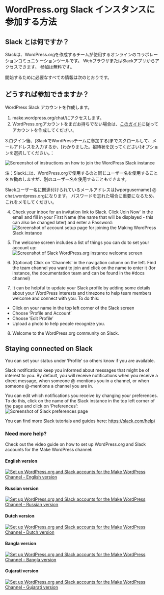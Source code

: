 
# WordPress.org Slack インスタンスに参加する方法

## Slack とは何ですか？

Slackは、WordPress.orgを作成するチームが使用するオンラインのコラボレーションコミュニケーションツールです。 WebブラウザまたはSlackアプリからアクセスできます。 参加は無料です。

開始するために必要なすべての情報は次のとおりです。

## どうすれば参加できますか？

WordPress Slack アカウントを作成します。
1. make.wordpress.org/chat/にアクセスします。
2. WordPress.orgアカウントをまだお持ちでない場合は、[このガイド](https://github.com/WordPress/contributor-day-handbook/blob/master/*Start%20Here%20-%20General%20Guides/How%20to%20get%20a%20WordPress.org%20account.md)に従ってアカウントを作成してください。 

3.ログイン後、[SlackでWordPressチームに参加する]までスクロールして、メールアドレスを入力するか、[わかりました。招待状を送ってください]オプションを選択してください。：

  ![Screenshot of instructions on how to join the WordPress Slack instance](https://github.com/WordPress/contributor-day-handbook/blob/master/images/slack%20invitation%20link_en.png)
  
注：Slackには、WordPress.orgで使用するのと同じユーザー名を使用することをお勧めしますが、別のユーザー名を使用することもできます。

Slackユーザー名に関連付けられているメールアドレスは[wporgusername] @ chat.wordpress.orgになります。 パスワードを忘れた場合に重要になるため、これをメモしてください。

4. Check your inbox for an invitation link to Slack. Click ‘Join Now’ in the email and fill in your First Name (the name that will be displayed - this can also be changed later) and enter a Password: 
  ![Screenshot of account setup page for joining the Making WordPress Slack instance](https://github.com/WordPress/contributor-day-handbook/blob/master/images/slack%20account%20creation_EN.png)

5. The welcome screen includes a list of things you can do to set your account up: ![Screenshot of Slack WordPress.org instance welcome screen](https://github.com/WordPress/contributor-day-handbook/blob/master/images/Slack%20Welcome%20Screen_en.png)
6. (Optional) Click on ‘Channels’ in the navigation column on the left. Find the team channel you want to join and click on the name to enter it (for instance, the documentation team and can be found in the #docs channel)
7. It can be helpful to update your Slack profile by adding some details about your WordPress interests and timezone to help team members welcome and connect with you. To do this:
* Click on your name in the top left corner of the Slack screen
* Choose ‘Profile and Account’
* Choose ‘Edit Profile’
* Upload a photo to help people recognize you. 
8. Welcome to the WordPress.org community on Slack.

## Staying connected on Slack
You can set your status under ‘Profile’ so others know if you are available.

Slack notifications keep you informed about messages that might be of interest to you. By default, you will receive notifications when you receive a direct message, when someone @-mentions you in a channel, or when someone @-mentions a channel you are in.   

You can edit which notifications you receive by changing your preferences. To do this, click on the name of the Slack instance in the top left corner of the page and click on ‘Preferences’:
  ![Screenshot of Slack preferences page](https://github.com/WordPress/contributor-day-handbook/blob/master/images/Slack%20Preferences%20Setting_en.png)

You can find more Slack tutorials and guides here: https://slack.com/help/

### Need more help?

Check out the video guide on how to set up WordPress.org and Slack accounts for the Make WordPress channel:
 
#### English version
[![Set up WordPress.org and Slack accounts for the Make WordPress Channel - English version](https://i.ytimg.com/vi/XjO7sGhNJ9o/maxresdefault.jpg)](//www.youtube.com/watch?v=XjO7sGhNJ9o "Set up a WordPress.org and Slack account for the Make WordPress Channel - English version")
#### Russian version
[![Set up WordPress.org and Slack accounts for the Make WordPress Channel - Russian version](https://i.ytimg.com/vi/liBPJEyIe8k/maxresdefault.jpg)](//www.youtube.com/watch?v=liBPJEyIe8k "Set up a WordPress.org and Slack account for the Make WordPress Channel - Russian version")
#### Dutch version
[![Set up WordPress.org and Slack accounts for the Make WordPress Channel - Dutch version](https://i.ytimg.com/vi/T0vuo8tFeJg/maxresdefault.jpg)](//www.youtube.com/watch?v=T0vuo8tFeJg "Set up a WordPress.org and Slack account for the Make WordPress Channel - Dutch version")
#### Bangla version
[![Set up WordPress.org and Slack accounts for the Make WordPress Channel - Bangla version](https://i.ytimg.com/vi/Cldxz9ihia0/maxresdefault.jpg)](//www.youtube.com/watch?v=Cldxz9ihia0 "Set up a WordPress.org and Slack account for the Make WordPress Channel - Bangla version")
#### Gujarati version
[![Set up WordPress.org and Slack accounts for the Make WordPress Channel - Gujarati version](https://i.ytimg.com/vi/y6N0-On6fVc/maxresdefault.jpg)](//www.youtube.com/watch?v=y6N0-On6fVc "Set up a WordPress.org and Slack account for the Make WordPress Channel - Gujarati version")
